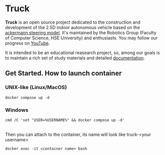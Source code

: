 # Truck

**Truck** is an open source project dedicated to the construction and development of the 2.5D indoor autonomous vehicle based on the [ackermann steering model](https://github.com/robotics-laboratory/truck/blob/master/doc/ackermann_vehicle.md). It's maintained by the Robotics Group (Faculty of Computer Science, HSE University) and enthusiasts. You may follow our progress on [YouTube](https://www.youtube.com/watch?v=hF6cDalz8-I&list=PLR1nN_AQOO9zHpkW-phZnqVywjUCj7zHZ).

It is intended to be an educational reasearch project, so, among our goals is to maintain a rich set of study materials and detailed [documentation](https://github.com/robotics-laboratory/truck/blob/master/doc/README.md).

## Get Started. How to launch container

### UNIX-like (Linux/MacOS)
```
docker compose up -d
```

### Windows
```
cmd /C 'set "USER=%USERNAME%" && docker compose up -d'
```

\
Then you can attach to the container, its name will look like truck-&lt;your username&gt;
```
docker exec -it <container name> bash
```
